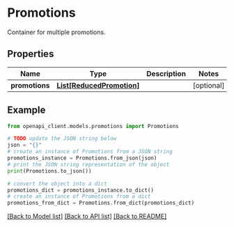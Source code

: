 # Promotions

Container for multiple promotions.

## Properties

Name | Type | Description | Notes
------------ | ------------- | ------------- | -------------
**promotions** | [**List[ReducedPromotion]**](ReducedPromotion.md) |  | [optional] 

## Example

```python
from openapi_client.models.promotions import Promotions

# TODO update the JSON string below
json = "{}"
# create an instance of Promotions from a JSON string
promotions_instance = Promotions.from_json(json)
# print the JSON string representation of the object
print(Promotions.to_json())

# convert the object into a dict
promotions_dict = promotions_instance.to_dict()
# create an instance of Promotions from a dict
promotions_from_dict = Promotions.from_dict(promotions_dict)
```
[[Back to Model list]](../README.md#documentation-for-models) [[Back to API list]](../README.md#documentation-for-api-endpoints) [[Back to README]](../README.md)


